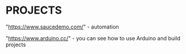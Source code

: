 # PROJECTS
"https://www.saucedemo.com/" -  automation 

 "https://www.arduino.cc/" - you can see how to use Arduino and build projects 
